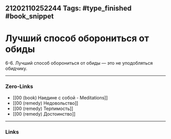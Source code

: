 21202110252244
Tags: #type_finished #book_snippet 
---
# Лучший способ оборониться от обиды

 6-6. Лучший способ оборониться от обиды — это не уподобляться обидчику. 

---
### Zero-Links
 - [[00 (book) Наедине с собой - Meditations]]
 - [[00 (remedy) Недовольство]]
 - [[00 (remedy) Терпимость]]
 - [[00 (remedy) Достоинство]]
---
### Links
